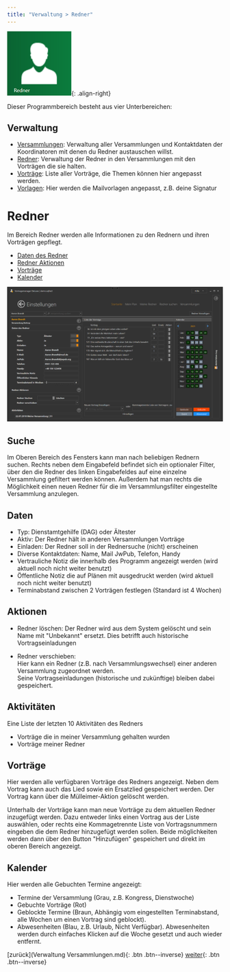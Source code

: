 ```yaml
---
title: "Verwaltung > Redner"
---
```

![Icon](images/menu_icon_10.png){: .align-right}

Dieser Programmbereich besteht aus vier Unterbereichen:

## Verwaltung ##

* [Versammlungen](VerwaltungVersammlungen.md): Verwaltung aller Versammlungen und Kontaktdaten der Koordinatoren mit denen du Redner austauschen willst.
* [Redner](VerwaltungRedner.md): Verwaltung der Redner in den Versammlungen mit den Vorträgen die sie halten.
* [Vorträge](VerwaltungVortragsthemen.md): Liste aller Vorträge, die Themen können hier angepasst werden.
* [Vorlagen](VerwaltungVorlagen.md): Hier werden die Mailvorlagen angepasst, z.B. deine Signatur

# Redner

Im Bereich Redner werden alle Informationen zu den Rednern und ihren Vorträgen gepflegt. 

* [Daten des Redner](#daten)
* [Redner Aktionen](#aktionen)
* [Vorträge](#vorträge)
* [Kalender](#kalender)

![Redner](images/verwaltung_30.png)

## Suche

Im Oberen Bereich des Fensters kann man nach beliebigen Rednern suchen. 
Rechts neben dem Eingabefeld befindet sich ein optionaler Filter, 
über den die Redner des linken Eingabefeldes auf eine einzelne Versammlung gefiltert werden können.
Außerdem hat man rechts die Möglichkeit einen neuen Redner für die im Versammlungsfilter eingestellte Versammlung anzulegen.

## Daten

* Typ: Dienstamtgehilfe (DAG) oder Ältester
* Aktiv: Der Redner hält in anderen Versammlungen Vorträge
* Einladen: Der Redner soll in der Rednersuche (nicht) erscheinen
* Diverse Kontaktdaten: Name, Mail JwPub, Telefon, Handy 
* Vertrauliche Notiz die innerhalb des Programm angezeigt werden (wird aktuell noch nicht weiter benutzt)
* Öffentliche Notiz die auf Plänen mit ausgedruckt werden (wird aktuell noch nicht weiter benutzt)
* Terminabstand zwischen 2 Vorträgen festlegen (Standard ist 4 Wochen)

## Aktionen

* Redner löschen:
  Der Redner wird aus dem System gelöscht und sein Name mit "Unbekannt" ersetzt. Dies betrifft auch historische Vortragseinladungen

* Redner verschieben:  
  Hier kann ein Redner (z.B. nach Versammlungswechsel) einer anderen Versammlung zugeordnet werden.  
  Seine Vortragseinladungen (historische und zukünftige) bleiben dabei gespeichert.

## Aktivitäten

Eine Liste der letzten 10 Aktivitäten des Redners

* Vorträge die in meiner Versammlung gehalten wurden
* Vorträge meiner Redner

## Vorträge

Hier werden alle verfügbaren Vorträge des Redners angezeigt. Neben dem Vortrag kann auch das Lied sowie ein Ersatzlied gespeichert werden.
Der Vortrag kann über die Mülleimer-Aktion gelöscht werden.

Unterhalb der Vorträge kann man neue Vorträge zu dem aktuellen Redner inzugefügt werden. 
Dazu entweder links einen Vortrag aus der Liste auswählen,
oder rechts eine Kommagetrennte Liste von Vortragsnummern eingeben die dem Redner hinzugefügt werden sollen.
Beide möglichkeiten werden dann über den Button "Hinzufügen" gespeichert und direkt im oberen Bereich angezeigt.

## Kalender

Hier werden alle Gebuchten Termine angezeigt:
* Termine der Versammlung (Grau, z.B. Kongress, Dienstwoche)
* Gebuchte Vorträge (Rot)
* Geblockte Termine (Braun, Abhängig vom eingestellten Terminabstand, alle Wochen um einen Vortrag sind geblockt).
* Abwesenheiten (Blau, z.B. Urlaub, Nicht Verfügbar). Abwesenheiten werden durch einfaches Klicken auf die Woche gesetzt und auch wieder entfernt.  

[zurück](Verwaltung	Versammlungen.md){: .btn .btn--inverse}  [weiter](VerwaltungVortragsthemen.md){: .btn .btn--inverse}
